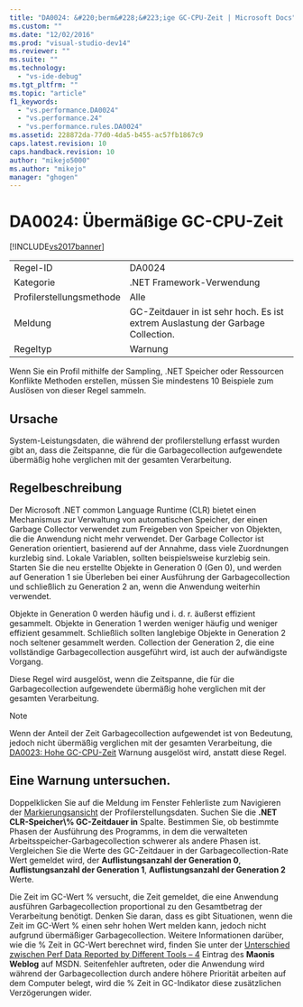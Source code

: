 ```yaml
---
title: "DA0024: &#220;berm&#228;&#223;ige GC-CPU-Zeit | Microsoft Docs"
ms.custom: ""
ms.date: "12/02/2016"
ms.prod: "visual-studio-dev14"
ms.reviewer: ""
ms.suite: ""
ms.technology: 
  - "vs-ide-debug"
ms.tgt_pltfrm: ""
ms.topic: "article"
f1_keywords: 
  - "vs.performance.DA0024"
  - "vs.performance.24"
  - "vs.performance.rules.DA0024"
ms.assetid: 228872da-77d0-4da5-b455-ac57fb1867c9
caps.latest.revision: 10
caps.handback.revision: 10
author: "mikejo5000"
ms.author: "mikejo"
manager: "ghogen"
---
```

# DA0024: &#220;berm&#228;&#223;ige GC-CPU-Zeit
[!INCLUDE[vs2017banner](../code-quality/includes/vs2017banner.md)]

|||  
|-|-|  
|Regel-ID|DA0024|  
|Kategorie|.NET Framework-Verwendung|  
|Profilerstellungsmethode|Alle|  
|Meldung|GC-Zeitdauer in ist sehr hoch. Es ist extrem Auslastung der Garbage Collection.|  
|Regeltyp|Warnung|  
  
 Wenn Sie ein Profil mithilfe der Sampling, .NET Speicher oder Ressourcen Konflikte Methoden erstellen, müssen Sie mindestens 10 Beispiele zum Auslösen von dieser Regel sammeln.  
  
## <a name="cause"></a>Ursache  
 System-Leistungsdaten, die während der profilerstellung erfasst wurden gibt an, dass die Zeitspanne, die für die Garbagecollection aufgewendete übermäßig hohe verglichen mit der gesamten Verarbeitung.  
  
## <a name="rule-description"></a>Regelbeschreibung  
 Der Microsoft .NET common Language Runtime (CLR) bietet einen Mechanismus zur Verwaltung von automatischen Speicher, der einen Garbage Collector verwendet zum Freigeben von Speicher von Objekten, die die Anwendung nicht mehr verwendet. Der Garbage Collector ist Generation orientiert, basierend auf der Annahme, dass viele Zuordnungen kurzlebig sind. Lokale Variablen, sollten beispielsweise kurzlebig sein. Starten Sie die neu erstellte Objekte in Generation 0 (Gen 0), und werden auf Generation 1 sie Überleben bei einer Ausführung der Garbagecollection und schließlich zu Generation 2 an, wenn die Anwendung weiterhin verwendet.  
  
 Objekte in Generation 0 werden häufig und i. d. r. äußerst effizient gesammelt. Objekte in Generation 1 werden weniger häufig und weniger effizient gesammelt. Schließlich sollten langlebige Objekte in Generation 2 noch seltener gesammelt werden. Collection der Generation 2, die eine vollständige Garbagecollection ausgeführt wird, ist auch der aufwändigste Vorgang.  
  
 Diese Regel wird ausgelöst, wenn die Zeitspanne, die für die Garbagecollection aufgewendete übermäßig hohe verglichen mit der gesamten Verarbeitung.  
  
> [!NOTE]
>  Wenn der Anteil der Zeit Garbagecollection aufgewendet ist von Bedeutung, jedoch nicht übermäßig verglichen mit der gesamten Verarbeitung, die [DA0023: Hohe GC-CPU-Zeit](../profiling/da0023-high-gc-cpu-time.md) Warnung ausgelöst wird, anstatt diese Regel.  
  
## <a name="how-to-investigate-a-warning"></a>Eine Warnung untersuchen.  
 Doppelklicken Sie auf die Meldung im Fenster Fehlerliste zum Navigieren der [Markierungsansicht](../profiling/marks-view.md) der Profilerstellungsdaten. Suchen Sie die **.NET CLR-Speicher\\% GC-Zeitdauer in** Spalte. Bestimmen Sie, ob bestimmte Phasen der Ausführung des Programms, in dem die verwalteten Arbeitsspeicher-Garbagecollection schwerer als andere Phasen ist. Vergleichen Sie die Werte des GC-Zeitdauer in der Garbagecollection-Rate Wert gemeldet wird, der **Auflistungsanzahl der Generation 0**, **Auflistungsanzahl der Generation 1**, **Auflistungsanzahl der Generation 2** Werte.  
  
 Die Zeit im GC-Wert % versucht, die Zeit gemeldet, die eine Anwendung ausführen Garbagecollection proportional zu den Gesamtbetrag der Verarbeitung benötigt. Denken Sie daran, dass es gibt Situationen, wenn die Zeit im GC-Wert % einen sehr hohen Wert melden kann, jedoch nicht aufgrund übermäßiger Garbagecollection. Weitere Informationen darüber, wie die % Zeit in GC-Wert berechnet wird, finden Sie unter der [Unterschied zwischen Perf Data Reported by Different Tools – 4](http://go.microsoft.com/fwlink/?LinkId=177863) Eintrag des **Maonis Weblog** auf MSDN. Seitenfehler auftreten, oder die Anwendung wird während der Garbagecollection durch andere höhere Priorität arbeiten auf dem Computer belegt, wird die % Zeit in GC-Indikator diese zusätzlichen Verzögerungen wider.
